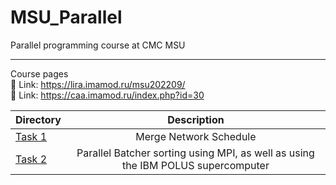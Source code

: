 # MSU_Parallel
Parallel programming course at CMC MSU
____________
Course pages  
:link: Link: https://lira.imamod.ru/msu202209/  
:link: Link: https://caa.imamod.ru/index.php?id=30  

| Directory | Description |
|----------------|:---------:|
| [Task 1](https://github.com/MariaMayy/MSU_Parallel/tree/main/9_sem/Task%201%20-%20Merge%20Network%20Schedule) | Merge Network Schedule |
| [Task 2](https://github.com/MariaMayy/MSU_Parallel/tree/main/9_sem/Task%202%20-%20Parallel%20Sort%20Batcher) | Parallel Batcher sorting using MPI, as well as using the IBM POLUS supercomputer | 

